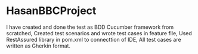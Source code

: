 # HasanBBCProject
I have created and done the test as BDD Cucumber framework from scratched,
Created test scenarios and wrote test cases in feature file,
Used RestAssured library in pom.xml to connecttion of IDE,
All test cases are written as Gherkin format.
